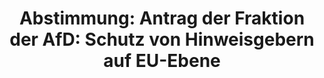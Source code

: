 ---
abstimmung:
  abstimmung: 3
  bundestagssitzung: 143
  legislaturperiode: 19
categories:
- Todo
data:
- title: Abstimmungsergebnis 20200130_3-data.pdf
  url: /res/2021-btw/abstimmungsergebnisse/20200130_3-data.pdf
- title: Abstimmungsergebnis 20200130_3_xls-data.xlsx
  url: /res/2021-btw/abstimmungsergebnisse/20200130_3_xls-data.xlsx
- title: Abstimmungsergebnis 20200130_3_xls-data.csv
  url: /res/2021-btw/abstimmungsergebnisse/csv/20200130_3_xls-data.csv
ergebnis:
  afd:
    enthaltung: 0
    gesamt: 89
    ja: 80
    nein: 0
    nichtabgegeben: 9
    ungueltig: 0
  bü90/gr:
    enthaltung: 0
    gesamt: 67
    ja: 0
    nein: 55
    nichtabgegeben: 12
    ungueltig: 0
  cdu/csu:
    enthaltung: 0
    gesamt: 246
    ja: 0
    nein: 222
    nichtabgegeben: 24
    ungueltig: 0
  die linke.:
    enthaltung: 0
    gesamt: 69
    ja: 0
    nein: 55
    nichtabgegeben: 14
    ungueltig: 0
  fdp:
    enthaltung: 0
    gesamt: 80
    ja: 0
    nein: 78
    nichtabgegeben: 2
    ungueltig: 0
  file: 20200130_3_xls-data.xlsx
  fraktionslos:
    enthaltung: 0
    gesamt: 6
    ja: 3
    nein: 1
    nichtabgegeben: 2
    ungueltig: 0
  spd:
    enthaltung: 0
    gesamt: 152
    ja: 0
    nein: 139
    nichtabgegeben: 13
    ungueltig: 0
layout: abstimmung
links:
- title: Link zu bundestag.de
  url: https://www.bundestag.de/parlament/plenum/abstimmung/abstimmung?id=662
preview: 'Deutscher Bundestag


  143. Sitzung des Deutschen Bundestages

  am Donnerstag, 30. Januar 2020


  Endgültiges Ergebnis der Namentlichen Abstimmung Nr. 3


  Antrag der Abgeordneten Corinna Miazga, Stephan Brandner, Jürgen Braun, Matthias

  Büttner, weiterer Abgeordneter und der Fraktion der AfD

  zur Richtlinie (EU) 2019/1937 des Europäischen Parlaments und des Rates vom 23.

  Oktober 2019 zum Schutz von Personen, die Verstöße gegen das Unionsrecht melden

  KOM (2018) 218 endg.; Ratsdok. 8713/18

  hier: Erhebung einer Subsidiaritätsklage gemäß Artikel 8 des Protokolls Nummer 2
  zum

  Vertrag von Lissabon (Anwendung der Grundsätze der Subsidiarität und der

  Verhältnismäßigkeit) i.V.m. Artikel 263 des Vertrages über die Arbeitsweise der

  Europäischen Union, Artikel 23 Absatz 1a des Grundgesetzes, § 12 des

  Integrationsverantwortungsgesetzes

  Verstoß der Richtlinie des Europäischen Parlaments und des Rates gegen das

  Subsidiaritätsprinzip, das Verhältnismäßigkeitsprinzip und das Prinzip der begrenzten

  Einzelermächtigung

  Drs. 19/16857'
tags:
- Todo
title: 'Abstimmung: Antrag der Fraktion der AfD: Schutz von Hinweisgebern auf EU-Ebene'
---